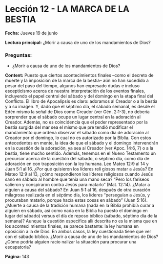 # Lección 12 - LA MARCA DE LA BESTIA

**Fecha:** Jueves 19 de junio

**Lectura principal:** ¿Morir a causa de uno de los mandamientos de Dios?

### Preguntas:
- ¿Morir a causa de uno de los mandamientos de Dios?


**Content:** 
Puesto que ciertos acontecimientos finales –como el decreto de muerte y la
imposición de la marca de la bestia– aún no han sucedido a pesar del paso del
tiempo, algunos han expresado dudas e incluso escepticismo acerca de nuestra
interpretación de los eventos finales, incluyendo el papel central del sábado y
del domingo en la etapa final del Conflicto.
El libro de Apocalipsis es claro: adoramos al Creador o a la bestia y a su
imagen. Y, dado que el séptimo día, el sábado semanal, es desde el Edén mismo la
señal de Dios como Creador (ver Gén. 2:1-3), no debería sorprender que el sábado
ocupe un lugar central en la adoración al Creador. Además, no es coincidencia
que el poder representado por la bestia surgida del mar sea el mismo que pre­
tendió modificar el mandamiento que ordena observar el sábado como día de
adoración al Creador por el domingo, lo cual no es autorizado por la Biblia. Con
estos antecedentes en mente, la idea de que el sábado y el domingo intervendrán
en la cuestión de la adoración, ya sea al Creador (ver Apoc. 14:6, 7) o a la bestia,
tiene mucho sentido. Además, tenemos en el Nuevo Testamento un precursor
acerca de la cuestión del sábado, o séptimo día, como día de adoración en con­
traposición con la ley humana.
Lee Mateo 12:9 al 14 y Juan 5:1 al 16. ¿Por qué quisieron los líderes reli­
giosos matar a Jesús?
En Mateo 12:9 al 13, ¿cómo respondieron los líderes religiosos cuando Jesús
sanó en sábado al hombre que tenía una mano seca? “Pero los fariseos salieron
y conspiraron contra Jesús para matarlo” (Mat. 12:14). ¿Matar a alguien a causa
del sábado? En Juan 5:1 al 16, después de otra curación milagrosa realizada en
el séptimo día, los líderes “perseguían a Jesús, y procuraban matarlo, porque
hacía estas cosas en sábado” (Juan 5:16).
¿Muerte a causa de la tradición humana (nada en la Biblia prohibía curar a
alguien en sábado, así como nada en la Biblia ha puesto el domingo en lugar
del sábado) versus el día de reposo bíblico (sábado, séptimo día de la semana)?
Aunque la cuestión específica allí descrita no es la misma que en los aconteci­
mientos finales, se parece bastante: la ley humana en oposición a la de Dios. En
ambos casos, la ley cuestionada tiene que ver con el sábado bíblico.
¿Morir a causa de uno de los mandamientos de Dios? ¿Cómo podría alguien racio­
nalizar la situación para procurar una escapatoria?

**Página:** 143